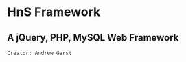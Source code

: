 HnS Framework
========
A jQuery, PHP, MySQL Web Framework
-------------------------------
`Creator: Andrew Gerst`